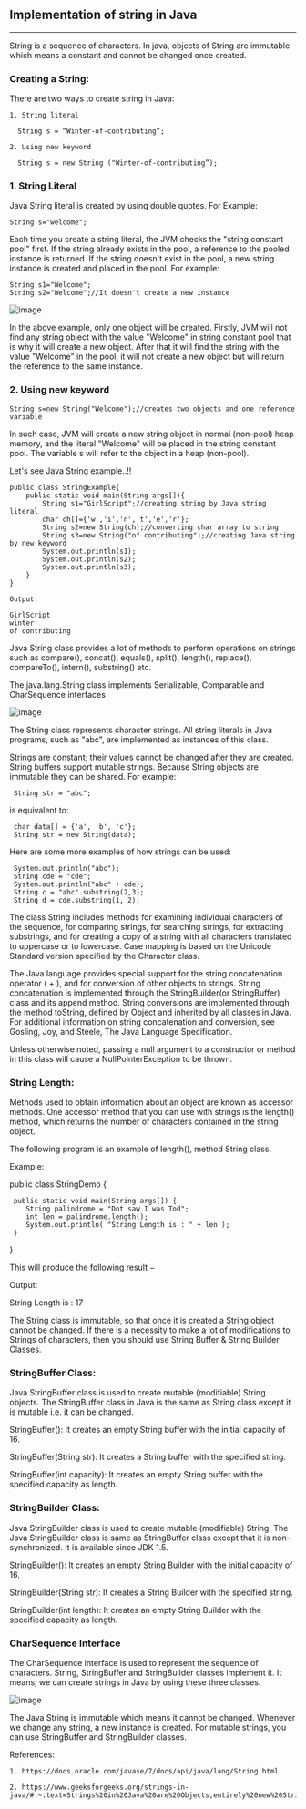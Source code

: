## Implementation of string in Java

<hr>
String is a sequence of characters. In java, objects of String are immutable which means a constant and cannot be changed once created.

### Creating a String:

There are two ways to create string in Java:

    1. String literal

      String s = “Winter-of-contributing”;

    2. Using new keyword

      String s = new String ("Winter-of-contributing”);
      
      
### 1. String Literal

Java String literal is created by using double quotes. For Example:

    String s="welcome";  


Each time you create a string literal, the JVM checks the "string constant pool" first. If the string already exists in the pool, a reference to the pooled instance is returned. If the string doesn't exist in the pool, a new string instance is created and placed in the pool. For example:

    String s1="Welcome";  
    String s2="Welcome";//It doesn't create a new instance  

![image](https://user-images.githubusercontent.com/66105257/135964046-6ea241b2-5ce7-43e0-8532-5803ef910d05.png)

In the above example, only one object will be created. Firstly, JVM will not find any string object with the value "Welcome" in string constant pool that is why it will create a new object. After that it will find the string with the value "Welcome" in the pool, it will not create a new object but will return the reference to the same instance.

### 2. Using new keyword

    String s=new String("Welcome");//creates two objects and one reference variable  
    
In such case, JVM
will create a new string object in normal (non-pool) heap memory, and the literal "Welcome" will be placed in the string constant pool. The variable s will refer to the object in a heap (non-pool).

Let's see Java String example..!!

    public class StringExample{    
        public static void main(String args[]){    
            String s1="GirlScript";//creating string by Java string literal    
            char ch[]={'w','i','n','t','e','r'};    
            String s2=new String(ch);//converting char array to string    
            String s3=new String("of contributing");//creating Java string by new keyword    
            System.out.println(s1);    
            System.out.println(s2);    
            System.out.println(s3);    
        }
    }  
    
    Output:
    
    GirlScript
    winter
    of contributing
    
Java String class provides a lot of methods to perform operations on strings such as compare(), concat(), equals(), split(), length(), replace(), compareTo(), intern(), substring() etc.

The java.lang.String class implements Serializable, Comparable and CharSequence interfaces

![image](https://user-images.githubusercontent.com/66105257/135965564-d4fbffb8-c0fb-48b1-a5d5-409918031490.png)

    
The String class represents character strings. All string literals in Java programs, such as "abc", are implemented as instances of this class.

Strings are constant; their values cannot be changed after they are created. String buffers support mutable strings. Because String objects are immutable they can be shared. For example:

     String str = "abc";

is equivalent to:

     char data[] = {'a', 'b', 'c'};
     String str = new String(data);

Here are some more examples of how strings can be used:

     System.out.println("abc");
     String cde = "cde";
     System.out.println("abc" + cde);
     String c = "abc".substring(2,3);
     String d = cde.substring(1, 2);

The class String includes methods for examining individual characters of the sequence, for comparing strings, for searching strings, for extracting substrings, and for creating a copy of a string with all characters translated to uppercase or to lowercase. Case mapping is based on the Unicode Standard version specified by the Character class.

The Java language provides special support for the string concatenation operator ( + ), and for conversion of other objects to strings. String concatenation is implemented through the StringBuilder(or StringBuffer) class and its append method. String conversions are implemented through the method toString, defined by Object and inherited by all classes in Java. For additional information on string concatenation and conversion, see Gosling, Joy, and Steele, The Java Language Specification.

Unless otherwise noted, passing a null argument to a constructor or method in this class will cause a NullPointerException to be thrown.

### String Length:

Methods used to obtain information about an object are known as accessor methods. One accessor method that you can use with strings is the length() method, which returns the number of characters contained in the string object.

The following program is an example of length(), method String class.

Example:

public class StringDemo {

     public static void main(String args[]) {
        String palindrome = "Dot saw I was Tod";
        int len = palindrome.length();
        System.out.println( "String Length is : " + len );
     }

}

This will produce the following result −

Output:

String Length is : 17

The String class is immutable, so that once it is created a String object cannot be changed. If there is a necessity to make a lot of modifications to Strings of characters, then you should use String Buffer & String Builder Classes.

### StringBuffer Class:

Java StringBuffer class is used to create mutable (modifiable) String objects. The StringBuffer class in Java is the same as String class except it is mutable i.e. it can be changed.

StringBuffer(): It creates an empty String buffer with the initial capacity of 16.

StringBuffer(String str): It creates a String buffer with the specified string.

StringBuffer(int capacity): It creates an empty String buffer with the specified capacity as length.

### StringBuilder Class:

Java StringBuilder class is used to create mutable (modifiable) String. The Java StringBuilder class is same as StringBuffer class except that it is non-synchronized. It is available since JDK 1.5.

StringBuilder(): It creates an empty String Builder with the initial capacity of 16.

StringBuilder(String str): It creates a String Builder with the specified string.

StringBuilder(int length): It creates an empty String Builder with the specified capacity as length.

### CharSequence Interface

The CharSequence interface is used to represent the sequence of characters. String, StringBuffer and StringBuilder classes implement it. It means, we can create strings in Java by using these three classes.

![image](https://user-images.githubusercontent.com/66105257/135962866-b2aa89ac-d8ba-4f7a-9731-101caf142075.png)

The Java String is immutable which means it cannot be changed. Whenever we change any string, a new instance is created. For mutable strings, you can use StringBuffer and StringBuilder classes.



References:

    1. https://docs.oracle.com/javase/7/docs/api/java/lang/String.html
    
    2. https://www.geeksforgeeks.org/strings-in-java/#:~:text=Strings%20in%20Java%20are%20Objects,entirely%20new%20String%20is%20created

